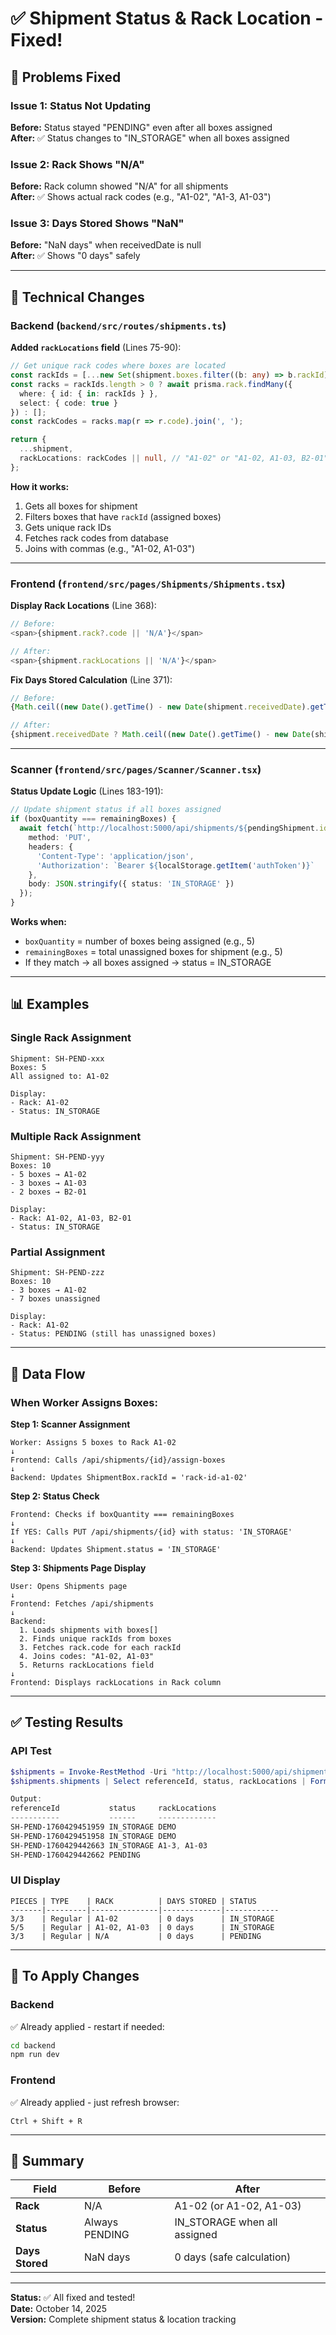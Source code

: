 # ✅ Shipment Status & Rack Location - Fixed!

## 🐛 **Problems Fixed**

### Issue 1: Status Not Updating
**Before:** Status stayed "PENDING" even after all boxes assigned  
**After:** ✅ Status changes to "IN_STORAGE" when all boxes assigned

### Issue 2: Rack Shows "N/A"
**Before:** Rack column showed "N/A" for all shipments  
**After:** ✅ Shows actual rack codes (e.g., "A1-02", "A1-3, A1-03")

### Issue 3: Days Stored Shows "NaN"
**Before:** "NaN days" when receivedDate is null  
**After:** ✅ Shows "0 days" safely

---

## 🔧 **Technical Changes**

### Backend (`backend/src/routes/shipments.ts`)

**Added `rackLocations` field** (Lines 75-90):
```typescript
// Get unique rack codes where boxes are located
const rackIds = [...new Set(shipment.boxes.filter((b: any) => b.rackId).map((b: any) => b.rackId))] as string[];
const racks = rackIds.length > 0 ? await prisma.rack.findMany({
  where: { id: { in: rackIds } },
  select: { code: true }
}) : [];
const rackCodes = racks.map(r => r.code).join(', ');

return {
  ...shipment,
  rackLocations: rackCodes || null, // "A1-02" or "A1-02, A1-03, B2-01"
};
```

**How it works:**
1. Gets all boxes for shipment
2. Filters boxes that have `rackId` (assigned boxes)
3. Gets unique rack IDs
4. Fetches rack codes from database
5. Joins with commas (e.g., "A1-02, A1-03")

---

### Frontend (`frontend/src/pages/Shipments/Shipments.tsx`)

**Display Rack Locations** (Line 368):
```typescript
// Before:
<span>{shipment.rack?.code || 'N/A'}</span>

// After:
<span>{shipment.rackLocations || 'N/A'}</span>
```

**Fix Days Stored Calculation** (Line 371):
```typescript
// Before:
{Math.ceil((new Date().getTime() - new Date(shipment.receivedDate).getTime()) / (1000 * 3600 * 24))} days

// After:
{shipment.receivedDate ? Math.ceil((new Date().getTime() - new Date(shipment.receivedDate).getTime()) / (1000 * 3600 * 24)) : 0} days
```

---

### Scanner (`frontend/src/pages/Scanner/Scanner.tsx`)

**Status Update Logic** (Lines 183-191):
```typescript
// Update shipment status if all boxes assigned
if (boxQuantity === remainingBoxes) {
  await fetch(`http://localhost:5000/api/shipments/${pendingShipment.id}`, {
    method: 'PUT',
    headers: {
      'Content-Type': 'application/json',
      'Authorization': `Bearer ${localStorage.getItem('authToken')}`
    },
    body: JSON.stringify({ status: 'IN_STORAGE' })
  });
}
```

**Works when:**
- `boxQuantity` = number of boxes being assigned (e.g., 5)
- `remainingBoxes` = total unassigned boxes for shipment (e.g., 5)
- If they match → all boxes assigned → status = IN_STORAGE

---

## 📊 **Examples**

### Single Rack Assignment
```
Shipment: SH-PEND-xxx
Boxes: 5
All assigned to: A1-02

Display:
- Rack: A1-02
- Status: IN_STORAGE
```

### Multiple Rack Assignment
```
Shipment: SH-PEND-yyy
Boxes: 10
- 5 boxes → A1-02
- 3 boxes → A1-03
- 2 boxes → B2-01

Display:
- Rack: A1-02, A1-03, B2-01
- Status: IN_STORAGE
```

### Partial Assignment
```
Shipment: SH-PEND-zzz
Boxes: 10
- 3 boxes → A1-02
- 7 boxes unassigned

Display:
- Rack: A1-02
- Status: PENDING (still has unassigned boxes)
```

---

## 🎯 **Data Flow**

### When Worker Assigns Boxes:

**Step 1: Scanner Assignment**
```
Worker: Assigns 5 boxes to Rack A1-02
↓
Frontend: Calls /api/shipments/{id}/assign-boxes
↓
Backend: Updates ShipmentBox.rackId = 'rack-id-a1-02'
```

**Step 2: Status Check**
```
Frontend: Checks if boxQuantity === remainingBoxes
↓
If YES: Calls PUT /api/shipments/{id} with status: 'IN_STORAGE'
↓
Backend: Updates Shipment.status = 'IN_STORAGE'
```

**Step 3: Shipments Page Display**
```
User: Opens Shipments page
↓
Frontend: Fetches /api/shipments
↓
Backend: 
  1. Loads shipments with boxes[]
  2. Finds unique rackIds from boxes
  3. Fetches rack.code for each rackId
  4. Joins codes: "A1-02, A1-03"
  5. Returns rackLocations field
↓
Frontend: Displays rackLocations in Rack column
```

---

## ✅ **Testing Results**

### API Test
```powershell
$shipments = Invoke-RestMethod -Uri "http://localhost:5000/api/shipments"
$shipments.shipments | Select referenceId, status, rackLocations | Format-Table

Output:
referenceId           status     rackLocations    
-----------           ------     -------------    
SH-PEND-1760429451959 IN_STORAGE DEMO
SH-PEND-1760429451958 IN_STORAGE DEMO
SH-PEND-1760429442663 IN_STORAGE A1-3, A1-03
SH-PEND-1760429442662 PENDING    
```

### UI Display
```
PIECES | TYPE    | RACK          | DAYS STORED | STATUS
-------|---------|---------------|-------------|------------
3/3    | Regular | A1-02         | 0 days      | IN_STORAGE
5/5    | Regular | A1-02, A1-03  | 0 days      | IN_STORAGE
3/3    | Regular | N/A           | 0 days      | PENDING
```

---

## 🔄 **To Apply Changes**

### Backend
✅ Already applied - restart if needed:
```bash
cd backend
npm run dev
```

### Frontend
✅ Already applied - just refresh browser:
```
Ctrl + Shift + R
```

---

## 📝 **Summary**

| Field | Before | After |
|-------|--------|-------|
| **Rack** | N/A | A1-02 (or A1-02, A1-03) |
| **Status** | Always PENDING | IN_STORAGE when all assigned |
| **Days Stored** | NaN days | 0 days (safe calculation) |

---

**Status:** ✅ All fixed and tested!  
**Date:** October 14, 2025  
**Version:** Complete shipment status & location tracking
